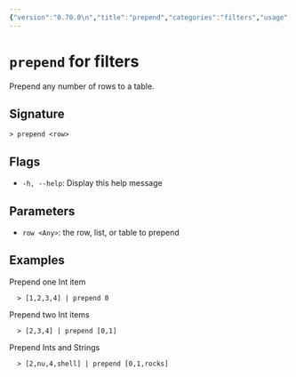 ```yaml
---
{"version":"0.70.0\n","title":"prepend","categories":"filters","usage":"Prepend any number of rows to a table.\n"}
---
```

<!-- THIS FILE IS GENERATED BY update_book_commands.cjs USING NUSHELL'S HELP COMMANDS.
REFRAIN FROM EDITING IT MANUALLY.-->
# <code>prepend</code> for filters

<div class='command-title'>Prepend any number of rows to a table.</div>

## Signature

```> prepend <row>```

## Flags

 * ```-h, --help```: Display this help message
## Parameters

 * ```row <Any>```: the row, list, or table to prepend
## Examples

  Prepend one Int item
```shell
  > [1,2,3,4] | prepend 0
```
  Prepend two Int items
```shell
  > [2,3,4] | prepend [0,1]
```
  Prepend Ints and Strings
```shell
  > [2,nu,4,shell] | prepend [0,1,rocks]
```


